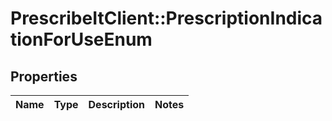 # PrescribeItClient::PrescriptionIndicationForUseEnum

## Properties
Name | Type | Description | Notes
------------ | ------------- | ------------- | -------------

